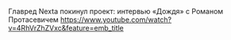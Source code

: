 Главред Nexta покинул проект: интервью «Дождя» с Романом Протасевичем https://www.youtube.com/watch?v=4RhVrZhZVxc&feature=emb_title
